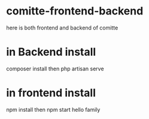 # comitte-frontend-backend
here is both frontend and backend of comitte
# in Backend install
composer install 
then 
php artisan serve

# in frontend install 
npm install
then 
npm start
hello family

